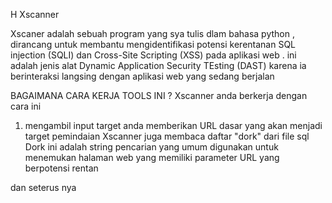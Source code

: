 H Xscanner 

Xscaner adalah sebuah program yang sya tulis dlam bahasa python , dirancang untuk membantu mengidentifikasi potensi kerentanan SQL injection (SQLI) dan Cross-Site Scripting (XSS) pada aplikasi web . ini adalah jenis alat Dynamic Application Security TEsting (DAST) karena ia berinteraksi langsing dengan aplikasi web yang sedang berjalan 

BAGAIMANA CARA KERJA TOOLS INI ? 
Xscanner anda berkerja dengan cara ini 

1. mengambil input target
 anda memberikan URL dasar yang akan menjadi target pemindaian
 Xscanner juga membaca daftar "dork" dari file sql Dork ini adalah string pencarian yang umum     digunakan untuk menemukan halaman web yang memiliki parameter URL yang berpotensi rentan

dan seterus nya 
